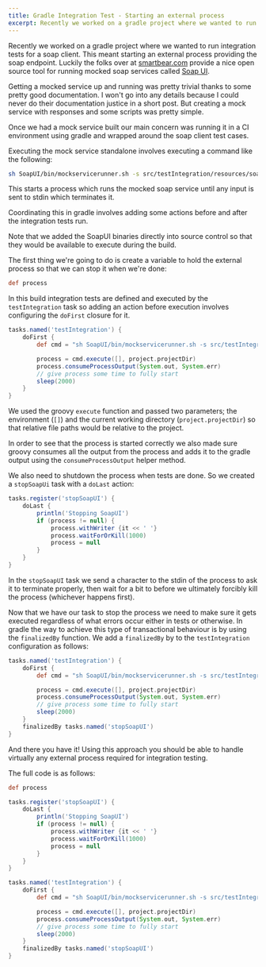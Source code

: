 ```yaml
---
title: Gradle Integration Test - Starting an external process
excerpt: Recently we worked on a gradle project where we wanted to run integration tests for a soap client.
---
```


Recently we worked on a gradle project where we wanted to run integration tests for a soap client. This meant starting an external process providing the soap endpoint. Luckily the folks over at [smartbear.com](https://smartbear.com/) provide a nice open source tool for running mocked soap services called [Soap UI](https://www.soapui.org/).

Getting a mocked service up and running was pretty trivial thanks to some pretty good documentation. I won't go into any details because I could never do their documentation justice in a short post. But creating a mock service with responses and some scripts was pretty simple.

Once we had a mock service built our main concern was running it in a CI environment using gradle and wrapped around the soap client test cases.


Executing the mock service standalone involves executing a command like the following:

```bash
sh SoapUI/bin/mockservicerunner.sh -s src/testIntegration/resources/soapui-settings.xml src/testIntegration/resources/soapui-project.xml
```

This starts a process which runs the mocked soap service until any input is sent to stdin which terminates it.

Coordinating this in gradle involves adding some actions before and after the integration tests run.

Note that we added the SoapUI binaries directly into source control so that they would be available to execute during the build.

The first thing we're going to do is create a variable to hold the external process so that we can stop it when we're done:

```groovy
def process
```

In this build integration tests are defined and executed by the `testIntegration` task so adding an action before execution involves configuring the `doFirst` closure for it.

```groovy
tasks.named('testIntegration') {
	doFirst {
		def cmd = "sh SoapUI/bin/mockservicerunner.sh -s src/testIntegration/resources/soapui-settings.xml src/testIntegration/resources/soapui-project.xml"

		process = cmd.execute([], project.projectDir)
		process.consumeProcessOutput(System.out, System.err)
		// give process some time to fully start
		sleep(2000)
	}
}
```

We used the groovy `execute` function and passed two parameters; the environment (`[]`) and the current working directory (`project.projectDir`) so that relative file paths would be relative to the project.

In order to see that the process is started correctly we also made sure groovy consumes all the output from the process and adds it to the gradle output using the `consumeProcessOutput` helper method.

We also need to shutdown the process when tests are done. So we created a `stopSoapUi` task with a `doLast` action:

```groovy
tasks.register('stopSoapUI') {
	doLast {
		println('Stopping SoapUI')
		if (process != null) {
			process.withWriter {it << ' '}
			process.waitForOrKill(1000)
			process = null
		}
	}
}
```

In the `stopSoapUI` task we send a character to the stdin of the process to ask it to terminate properly, then wait for a bit to before we ultimately forcibly kill the process (whichever happens first).

Now that we have our task to stop the process we need to make sure it gets executed regardless of what errors occur either in tests or otherwise. In gradle the way to achieve this type of transactional behaviour is by using the `finalizedBy` function. We add a `finalizedBy` by to the `testIntegration` configuration as follows:

```groovy
tasks.named('testIntegration') {
	doFirst {
		def cmd = "sh SoapUI/bin/mockservicerunner.sh -s src/testIntegration/resources/soapui-settings.xml src/testIntegration/resources/soapui-project.xml"

		process = cmd.execute([], project.projectDir)
		process.consumeProcessOutput(System.out, System.err)
		// give process some time to fully start
		sleep(2000)
	}
	finalizedBy tasks.named('stopSoapUI')
}
```

And there you have it! Using this approach you should be able to handle virtually any external process required for integration testing.

The full code is as follows:

```groovy
def process

tasks.register('stopSoapUI') {
	doLast {
		println('Stopping SoapUI')
		if (process != null) {
			process.withWriter {it << ' '}
			process.waitForOrKill(1000)
			process = null
		}
	}
}

tasks.named('testIntegration') {
	doFirst {
		def cmd = "sh SoapUI/bin/mockservicerunner.sh -s src/testIntegration/resources/soapui-settings.xml src/testIntegration/resources/soapui-project.xml"

		process = cmd.execute([], project.projectDir)
		process.consumeProcessOutput(System.out, System.err)
		// give process some time to fully start
		sleep(2000)
	}
	finalizedBy tasks.named('stopSoapUI')
}
```
